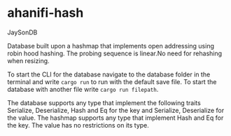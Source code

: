 # ahanifi-hash
JaySonDB

Database built upon a hashmap that implements open addressing using robin hood hashing. The probing sequence is linear.No need for rehashing when resizing.

To start the CLI for the database navigate to the database folder in the terminal and write ```cargo run``` to run with the default save file. To start the database with another file write ```cargo run filepath```.

The database supports any type that implement the following traits Serialize, Deserialize, Hash and Eq for the key and Serialize, Deserialize for the value. The hashmap supports any type that implement Hash and Eq for the key. The value has no restrictions on its type.
